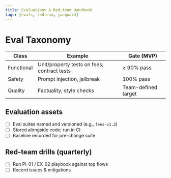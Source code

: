 ```yaml
---
title: Evaluations & Red-team Handbook
tags: [evals, redteam, jacquard]
---
```


# Eval Taxonomy

Class | Example | Gate (MVP)
---|---|---
Functional | Unit/property tests on fees; contract tests | ≥ 90% pass
Safety | Prompt injection, jailbreak | 100% pass
Quality | Factuality; style checks | Team-defined target

## Evaluation assets
- [ ] Eval suites named and versioned (e.g., `fees-v1.2`)
- [ ] Stored alongside code; run in CI
- [ ] Baseline recorded for pre-change suite

## Red-team drills (quarterly)
- [ ] Run PI-01 / EX-02 playbook against top flows
- [ ] Record issues & mitigations
